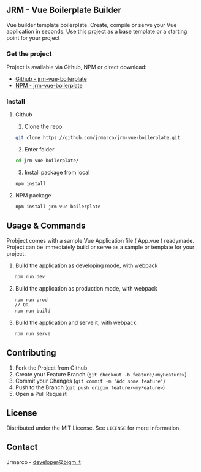 ## JRM - Vue Boilerplate Builder

Vue builder template boilerplate. Create, compile or serve your Vue application in seconds. Use this project as a base template or a starting point for your project

### Get the project

Project is available via Github, NPM or direct download:

* [Github - jrm-vue-boilerplate](https://github.com/jrmarco/jrm-vue-boilerplate.git)
* [NPM - jrm-vue-boilerplate](https://www.npmjs.com/package/jrm-vue-boilerplate)

### Install
1. Github

    1. Clone the repo
   ```sh
   git clone https://github.com/jrmarco/jrm-vue-boilerplate.git
   ```
    2. Enter folder
   ```sh
   cd jrm-vue-boilerplate/
   ```
    3. Install package from local
   ```sh
   npm install
   ```
2. NPM package
   ```sh
   npm install jrm-vue-boilerplate
   ```

## Usage & Commands

Probject comes with a sample Vue Application file ( App.vue ) readymade. Project can be immediately build or serve as a sample or template for your project.

1. Build the application as developing mode, with webpack
```sh
   npm run dev
```
2. Build the application as production mode, with webpack
```sh
   npm run prod
   // OR
   npm run build
```
3. Build the application and serve it, with webpack
```sh
   npm run serve
```

## Contributing
1. Fork the Project from Github
2. Create your Feature Branch (`git checkout -b feature/<myFeature>`)
3. Commit your Changes (`git commit -m 'Add some feature'`)
4. Push to the Branch (`git push origin feature/<myFeature>`)
5. Open a Pull Request

## License

Distributed under the MIT License. See `LICENSE` for more information.

## Contact

Jrmarco - developer@bigm.it  